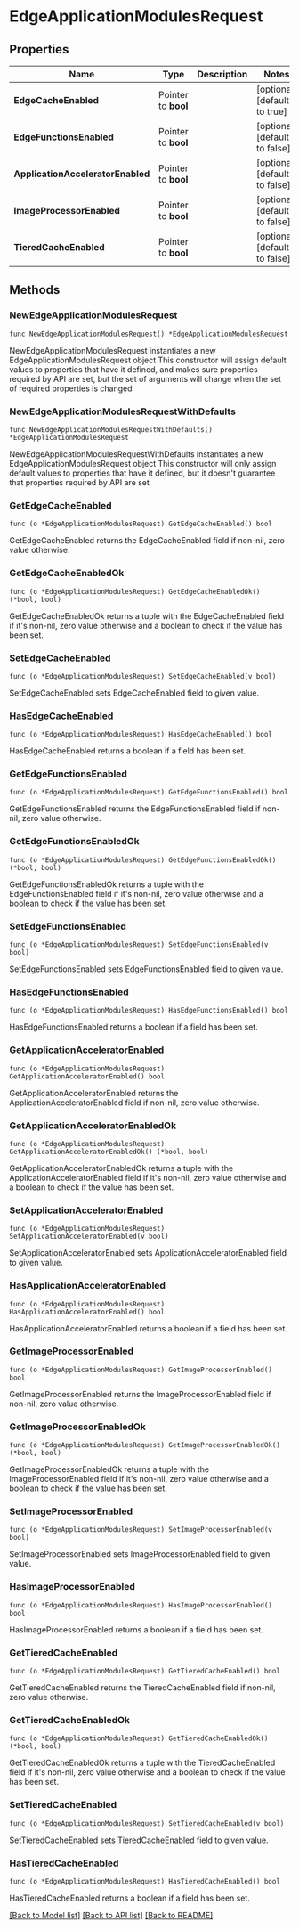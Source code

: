 # EdgeApplicationModulesRequest

## Properties

Name | Type | Description | Notes
------------ | ------------- | ------------- | -------------
**EdgeCacheEnabled** | Pointer to **bool** |  | [optional] [default to true]
**EdgeFunctionsEnabled** | Pointer to **bool** |  | [optional] [default to false]
**ApplicationAcceleratorEnabled** | Pointer to **bool** |  | [optional] [default to false]
**ImageProcessorEnabled** | Pointer to **bool** |  | [optional] [default to false]
**TieredCacheEnabled** | Pointer to **bool** |  | [optional] [default to false]

## Methods

### NewEdgeApplicationModulesRequest

`func NewEdgeApplicationModulesRequest() *EdgeApplicationModulesRequest`

NewEdgeApplicationModulesRequest instantiates a new EdgeApplicationModulesRequest object
This constructor will assign default values to properties that have it defined,
and makes sure properties required by API are set, but the set of arguments
will change when the set of required properties is changed

### NewEdgeApplicationModulesRequestWithDefaults

`func NewEdgeApplicationModulesRequestWithDefaults() *EdgeApplicationModulesRequest`

NewEdgeApplicationModulesRequestWithDefaults instantiates a new EdgeApplicationModulesRequest object
This constructor will only assign default values to properties that have it defined,
but it doesn't guarantee that properties required by API are set

### GetEdgeCacheEnabled

`func (o *EdgeApplicationModulesRequest) GetEdgeCacheEnabled() bool`

GetEdgeCacheEnabled returns the EdgeCacheEnabled field if non-nil, zero value otherwise.

### GetEdgeCacheEnabledOk

`func (o *EdgeApplicationModulesRequest) GetEdgeCacheEnabledOk() (*bool, bool)`

GetEdgeCacheEnabledOk returns a tuple with the EdgeCacheEnabled field if it's non-nil, zero value otherwise
and a boolean to check if the value has been set.

### SetEdgeCacheEnabled

`func (o *EdgeApplicationModulesRequest) SetEdgeCacheEnabled(v bool)`

SetEdgeCacheEnabled sets EdgeCacheEnabled field to given value.

### HasEdgeCacheEnabled

`func (o *EdgeApplicationModulesRequest) HasEdgeCacheEnabled() bool`

HasEdgeCacheEnabled returns a boolean if a field has been set.

### GetEdgeFunctionsEnabled

`func (o *EdgeApplicationModulesRequest) GetEdgeFunctionsEnabled() bool`

GetEdgeFunctionsEnabled returns the EdgeFunctionsEnabled field if non-nil, zero value otherwise.

### GetEdgeFunctionsEnabledOk

`func (o *EdgeApplicationModulesRequest) GetEdgeFunctionsEnabledOk() (*bool, bool)`

GetEdgeFunctionsEnabledOk returns a tuple with the EdgeFunctionsEnabled field if it's non-nil, zero value otherwise
and a boolean to check if the value has been set.

### SetEdgeFunctionsEnabled

`func (o *EdgeApplicationModulesRequest) SetEdgeFunctionsEnabled(v bool)`

SetEdgeFunctionsEnabled sets EdgeFunctionsEnabled field to given value.

### HasEdgeFunctionsEnabled

`func (o *EdgeApplicationModulesRequest) HasEdgeFunctionsEnabled() bool`

HasEdgeFunctionsEnabled returns a boolean if a field has been set.

### GetApplicationAcceleratorEnabled

`func (o *EdgeApplicationModulesRequest) GetApplicationAcceleratorEnabled() bool`

GetApplicationAcceleratorEnabled returns the ApplicationAcceleratorEnabled field if non-nil, zero value otherwise.

### GetApplicationAcceleratorEnabledOk

`func (o *EdgeApplicationModulesRequest) GetApplicationAcceleratorEnabledOk() (*bool, bool)`

GetApplicationAcceleratorEnabledOk returns a tuple with the ApplicationAcceleratorEnabled field if it's non-nil, zero value otherwise
and a boolean to check if the value has been set.

### SetApplicationAcceleratorEnabled

`func (o *EdgeApplicationModulesRequest) SetApplicationAcceleratorEnabled(v bool)`

SetApplicationAcceleratorEnabled sets ApplicationAcceleratorEnabled field to given value.

### HasApplicationAcceleratorEnabled

`func (o *EdgeApplicationModulesRequest) HasApplicationAcceleratorEnabled() bool`

HasApplicationAcceleratorEnabled returns a boolean if a field has been set.

### GetImageProcessorEnabled

`func (o *EdgeApplicationModulesRequest) GetImageProcessorEnabled() bool`

GetImageProcessorEnabled returns the ImageProcessorEnabled field if non-nil, zero value otherwise.

### GetImageProcessorEnabledOk

`func (o *EdgeApplicationModulesRequest) GetImageProcessorEnabledOk() (*bool, bool)`

GetImageProcessorEnabledOk returns a tuple with the ImageProcessorEnabled field if it's non-nil, zero value otherwise
and a boolean to check if the value has been set.

### SetImageProcessorEnabled

`func (o *EdgeApplicationModulesRequest) SetImageProcessorEnabled(v bool)`

SetImageProcessorEnabled sets ImageProcessorEnabled field to given value.

### HasImageProcessorEnabled

`func (o *EdgeApplicationModulesRequest) HasImageProcessorEnabled() bool`

HasImageProcessorEnabled returns a boolean if a field has been set.

### GetTieredCacheEnabled

`func (o *EdgeApplicationModulesRequest) GetTieredCacheEnabled() bool`

GetTieredCacheEnabled returns the TieredCacheEnabled field if non-nil, zero value otherwise.

### GetTieredCacheEnabledOk

`func (o *EdgeApplicationModulesRequest) GetTieredCacheEnabledOk() (*bool, bool)`

GetTieredCacheEnabledOk returns a tuple with the TieredCacheEnabled field if it's non-nil, zero value otherwise
and a boolean to check if the value has been set.

### SetTieredCacheEnabled

`func (o *EdgeApplicationModulesRequest) SetTieredCacheEnabled(v bool)`

SetTieredCacheEnabled sets TieredCacheEnabled field to given value.

### HasTieredCacheEnabled

`func (o *EdgeApplicationModulesRequest) HasTieredCacheEnabled() bool`

HasTieredCacheEnabled returns a boolean if a field has been set.


[[Back to Model list]](../README.md#documentation-for-models) [[Back to API list]](../README.md#documentation-for-api-endpoints) [[Back to README]](../README.md)


